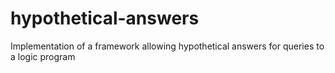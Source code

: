 # hypothetical-answers
Implementation of a framework allowing hypothetical answers for queries to a logic program

